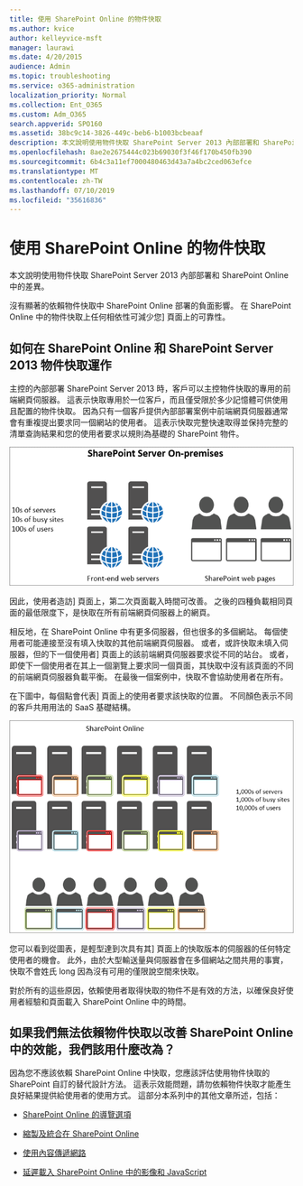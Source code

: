 ```yaml
---
title: 使用 SharePoint Online 的物件快取
ms.author: kvice
author: kelleyvice-msft
manager: laurawi
ms.date: 4/20/2015
audience: Admin
ms.topic: troubleshooting
ms.service: o365-administration
localization_priority: Normal
ms.collection: Ent_O365
ms.custom: Adm_O365
search.appverid: SPO160
ms.assetid: 38bc9c14-3826-449c-beb6-b1003bcbeaaf
description: 本文說明使用物件快取 SharePoint Server 2013 內部部署和 SharePoint Online 中的差異。
ms.openlocfilehash: 8ae2e2675444c023b69030f3f46f170b450fb390
ms.sourcegitcommit: 6b4c3a11ef7000480463d43a7a4bc2ced063efce
ms.translationtype: MT
ms.contentlocale: zh-TW
ms.lasthandoff: 07/10/2019
ms.locfileid: "35616836"
---
```

# <a name="using-the-object-cache-with-sharepoint-online"></a>使用 SharePoint Online 的物件快取

本文說明使用物件快取 SharePoint Server 2013 內部部署和 SharePoint Online 中的差異。
  
沒有顯著的依賴物件快取中 SharePoint Online 部署的負面影響。 在 SharePoint Online 中的物件快取上任何相依性可減少您] 頁面上的可靠性。 
  
## <a name="how-the-sharepoint-online-and-sharepoint-server-2013-object-cache-works"></a>如何在 SharePoint Online 和 SharePoint Server 2013 物件快取運作

主控的內部部署 SharePoint Server 2013 時，客戶可以主控物件快取的專用的前端網頁伺服器。 這表示快取專用於一位客戶，而且僅受限於多少記憶體可供使用且配置的物件快取。 因為只有一個客戶提供內部部署案例中前端網頁伺服器通常會有重複提出要求同一個網站的使用者。 這表示快取完整快速取得並保持完整的清單查詢結果和您的使用者要求以規則為基礎的 SharePoint 物件。
  
![顯示到內部部署前端網頁伺服器的流量和負載](media/a0d38b36-4909-4abb-8d4e-4930814bb3de.png)
  
因此，使用者造訪] 頁面上，第二次頁面載入時間可改善。 之後的四種負載相同頁面的最低限度下，是快取在所有前端網頁伺服器上的網頁。
  
相反地，在 SharePoint Online 中有更多伺服器，但也很多的多個網站。 每個使用者可能連接至沒有填入快取的其他前端網頁伺服器。 或者，或許快取未填入伺服器，但的下一個使用者] 頁面上的該前端網頁伺服器要求從不同的站台。 或者，即使下一個使用者在其上一個瀏覽上要求同一個頁面，其快取中沒有該頁面的不同的前端網頁伺服器負載平衡。 在最後一個案例中，快取不會協助使用者在所有。
  
在下圖中，每個點會代表] 頁面上的使用者要求該快取的位置。 不同顏色表示不同的客戶共用用法的 SaaS 基礎結構。
  
![顯示 SharePoint Online 中的物件快取結果](media/25d04011-ef83-4cb7-9e04-a6ed490f63c3.png)
  
您可以看到從圖表，是輕型達到次具有其] 頁面上的快取版本的伺服器的任何特定使用者的機會。 此外，由於大型輸送量與伺服器會在多個網站之間共用的事實，快取不會姓氏 long 因為沒有可用的僅限說空間來快取。
  
對於所有的這些原因，依賴使用者取得快取的物件不是有效的方法，以確保良好使用者經驗和頁面載入 SharePoint Online 中的時間。
  
## <a name="if-we-cant-rely-on-the-object-cache-to-improve-performance-in-sharepoint-online-what-do-we-use-instead"></a>如果我們無法依賴物件快取以改善 SharePoint Online 中的效能，我們該用什麼改為？

因為您不應該依賴 SharePoint Online 中快取，您應該評估使用物件快取的 SharePoint 自訂的替代設計方法。 這表示效能問題，請勿依賴物件快取才能產生良好結果提供給使用者的使用方式。 這部分本系列中的其他文章所述，包括：
  
- [SharePoint Online 的導覽選項](navigation-options-for-sharepoint-online.md)
    
- [縮製及統合在 SharePoint Online](minification-and-bundling-in-sharepoint-online.md)
    
- [使用內容傳遞網路](using-content-delivery-networks-with-sharepoint-online.md)
    
- [延遲載入 SharePoint Online 中的影像和 JavaScript](delay-loading-images-and-javascript-in-sharepoint-online.md)
    

